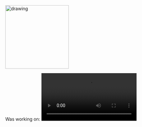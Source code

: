 <img src="https://user-images.githubusercontent.com/48147673/168488879-68ad7444-e40e-404d-867a-ae2c090201cf.png" alt="drawing" width="200"/>

Was working on:
<video src="https://user-images.githubusercontent.com/48147673/168570297-460d0401-3175-44a1-82af-d039eb7faff4.mp4" controls />


